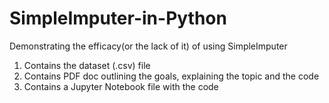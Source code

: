# SimpleImputer-in-Python
Demonstrating the efficacy(or the lack of it) of using SimpleImputer

1. Contains the dataset (.csv) file
2. Contains PDF doc outlining the goals, explaining the topic and the code
3. Contains a Jupyter Notebook file with the code
